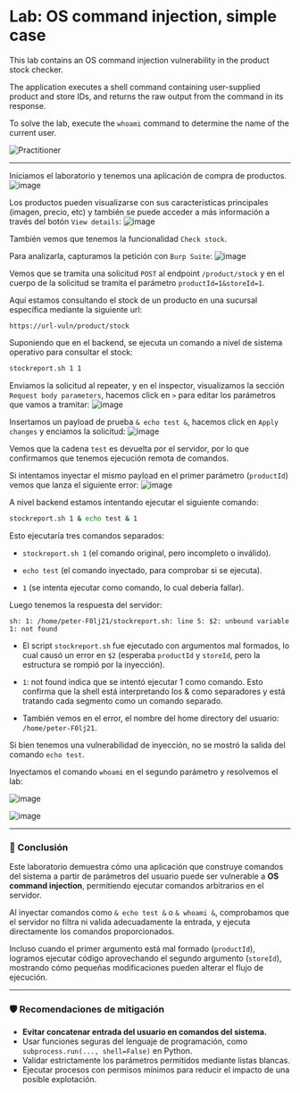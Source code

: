 # Lab: OS command injection, simple case

This lab contains an OS command injection vulnerability in the product stock checker.

The application executes a shell command containing user-supplied product and store IDs, and returns the raw output from the command in its response.

To solve the lab, execute the `whoami` command to determine the name of the current user.

![Practitioner](https://img.shields.io/badge/level-Apprentice-green)  


---

Iniciamos el laboratorio y tenemos una aplicación de compra de productos.
![image](https://github.com/user-attachments/assets/0d882c22-fac2-41c0-b131-7a1750ccb4cb)


Los productos pueden visualizarse con sus características principales (imagen, precio, etc) y también se puede acceder a más información a través del botón `View details`:
![image](https://github.com/user-attachments/assets/3f0b3c9a-a056-44c6-b48d-788efa4a7c0e)

También vemos que tenemos la funcionalidad `Check stock`.

Para analizarla, capturamos la petición con `Burp Suite`:
![image](https://github.com/user-attachments/assets/ac1a5dae-a0ae-4f07-8412-bf9975403980)

Vemos que se tramita una solicitud `POST` al endpoint `/product/stock` y en el cuerpo de la solicitud se tramita el parámetro `productId=1&storeId=1`.

Aquí estamos consultando el stock de un producto en una sucursal específica mediante la siguiente url:
 ```url
https://url-vuln/product/stock
```

Suponiendo que en el backend, se ejecuta un comando a nivel de sistema operativo para consultar el stock:
```bash
stockreport.sh 1 1
```

Enviamos la solicitud al repeater, y en el inspector, visualizamos la sección `Request body parameters`, hacemos click en `>` para editar los parámetros que vamos a tramitar:
![image](https://github.com/user-attachments/assets/3b7898e2-ccc9-4107-be3f-d7b874077b95)

Insertamos un payload de prueba `& echo test &`, hacemos click en `Apply changes` y enciamos la solicitud:
![image](https://github.com/user-attachments/assets/9505e8dd-a4d9-49b5-9916-46f95d301ac7)

Vemos que la cadena `test` es devuelta por el servidor, por lo que confirmamos que tenemos ejecución remota de comandos.

Si intentamos inyectar el mismo payload en el primer parámetro (`productId`) vemos que lanza el siguiente error:
![image](https://github.com/user-attachments/assets/5e865f3c-024a-40c9-b56d-1cc290e9707a)

A nivel backend estamos intentando ejecutar el siguiente comando:
```bash
stockreport.sh 1 & echo test & 1
```

Esto ejecutaría tres comandos separados:

- `stockreport.sh 1` (el comando original, pero incompleto o inválido).

- `echo test` (el comando inyectado, para comprobar si se ejecuta).

- `1` (se intenta ejecutar como comando, lo cual debería fallar).

Luego tenemos la respuesta del servidor:
```text
sh: 1: /home/peter-F0lj21/stockreport.sh: line 5: $2: unbound variable
1: not found
```

- El script `stockreport.sh` fue ejecutado con argumentos mal formados, lo cual causó un error en `$2` (esperaba `productId` y `storeId`, pero la estructura se rompió por la inyección).

- `1`: not found indica que se intentó ejecutar 1 como comando. Esto confirma que la shell está interpretando los & como separadores y está tratando cada segmento como un comando separado.
- También vemos en el error, el nombre del home directory del usuario: `/home/peter-F0lj21`.

Si bien tenemos una vulnerabilidad de inyección, no se mostró la salida del comando `echo test`.

Inyectamos el comando `whoami` en el segundo parámetro y resolvemos el lab:

![image](https://github.com/user-attachments/assets/594c7869-022a-4e04-8c76-ddb45103a550)

![image](https://github.com/user-attachments/assets/29bcd285-ffad-447a-98c8-b5c5979ea589)


---

### 📌 Conclusión

Este laboratorio demuestra cómo una aplicación que construye comandos del sistema a partir de parámetros del usuario puede ser vulnerable a **OS command injection**, permitiendo ejecutar comandos arbitrarios en el servidor.

Al inyectar comandos como `& echo test &` o `& whoami &`, comprobamos que el servidor no filtra ni valida adecuadamente la entrada, y ejecuta directamente los comandos proporcionados.

Incluso cuando el primer argumento está mal formado (`productId`), logramos ejecutar código aprovechando el segundo argumento (`storeId`), mostrando cómo pequeñas modificaciones pueden alterar el flujo de ejecución.

---

### 🛡️ Recomendaciones de mitigación

- **Evitar concatenar entrada del usuario en comandos del sistema.**
- Usar funciones seguras del lenguaje de programación, como `subprocess.run(..., shell=False)` en Python.
- Validar estrictamente los parámetros permitidos mediante listas blancas.
- Ejecutar procesos con permisos mínimos para reducir el impacto de una posible explotación.















